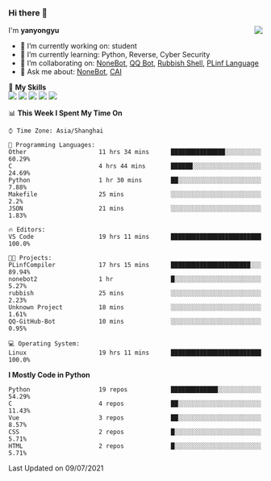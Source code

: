 ### Hi there 👋

<a href="#">
  <img align="right" src="https://github-readme-stats.vercel.app/api?username=yanyongyu&count_private=true&show_icons=true&bg_color=15,f2f7fd,E0EAFC" />
</a>

I'm **yanyongyu**

- 🔭 I’m currently working on: student
- 🌱 I’m currently learning: Python, Reverse, Cyber Security
- 👯 I’m collaborating on: [NoneBot](https://github.com/nonebot), [QQ Bot](https://github.com/Mrs4s/go-cqhttp), [Rubbish Shell](https://github.com/yanyongyu/rubbish), [PLinf Language](https://github.com/yanyongyu/PLinf)
- 💬 Ask me about: [NoneBot](https://github.com/nonebot), [CAI](https://github.com/cscs181/CAI)

🌟 **My Skills**  
![](https://img.shields.io/badge/-Python-3e74a2?style=flat-square&logo=Python&logoColor=fff)
![](https://img.shields.io/badge/-Vue-4fc08d?style=flat-square&logo=Vue.js&logoColor=fff)
![](https://img.shields.io/badge/-Node.js-339933?style=flat-square&logo=Node.js&logoColor=fff)
![](https://img.shields.io/badge/-Docker-2496ED?style=flat-square&logo=Docker&logoColor=fff)
![](https://img.shields.io/badge/-Linux-000000?style=flat-square&logo=Linux&logoColor=fff)

<!--START_SECTION:waka-->
📊 **This Week I Spent My Time On** 

```text
⌚︎ Time Zone: Asia/Shanghai

💬 Programming Languages: 
Other                    11 hrs 34 mins      ███████████████░░░░░░░░░░   60.29% 
C                        4 hrs 44 mins       ██████░░░░░░░░░░░░░░░░░░░   24.69% 
Python                   1 hr 30 mins        ██░░░░░░░░░░░░░░░░░░░░░░░   7.88% 
Makefile                 25 mins             ░░░░░░░░░░░░░░░░░░░░░░░░░   2.2% 
JSON                     21 mins             ░░░░░░░░░░░░░░░░░░░░░░░░░   1.83%

🔥 Editors: 
VS Code                  19 hrs 11 mins      █████████████████████████   100.0%

🐱‍💻 Projects: 
PLinfCompiler            17 hrs 15 mins      ██████████████████████░░░   89.94% 
nonebot2                 1 hr                █░░░░░░░░░░░░░░░░░░░░░░░░   5.27% 
rubbish                  25 mins             ░░░░░░░░░░░░░░░░░░░░░░░░░   2.23% 
Unknown Project          18 mins             ░░░░░░░░░░░░░░░░░░░░░░░░░   1.61% 
QQ-GitHub-Bot            10 mins             ░░░░░░░░░░░░░░░░░░░░░░░░░   0.95%

💻 Operating System: 
Linux                    19 hrs 11 mins      █████████████████████████   100.0%

```

**I Mostly Code in Python** 

```text
Python                   19 repos            █████████████░░░░░░░░░░░░   54.29% 
C                        4 repos             ██░░░░░░░░░░░░░░░░░░░░░░░   11.43% 
Vue                      3 repos             ██░░░░░░░░░░░░░░░░░░░░░░░   8.57% 
CSS                      2 repos             █░░░░░░░░░░░░░░░░░░░░░░░░   5.71% 
HTML                     2 repos             █░░░░░░░░░░░░░░░░░░░░░░░░   5.71%

```



 Last Updated on 09/07/2021
<!--END_SECTION:waka-->
